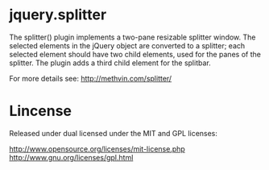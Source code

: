 jquery.splitter
===============

The splitter() plugin implements a two-pane resizable splitter window.
The selected elements in the jQuery object are converted to a splitter;
each selected element should have two child elements, used for the panes
of the splitter. The plugin adds a third child element for the splitbar.

For more details see: http://methvin.com/splitter/


# Lincense

Released under dual licensed under the MIT and GPL licenses:

http://www.opensource.org/licenses/mit-license.php 
http://www.gnu.org/licenses/gpl.html 

